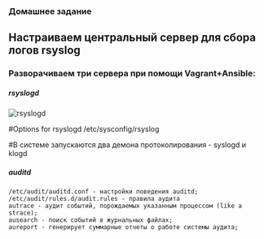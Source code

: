 ### Домашнее задание
Настраиваем центральный сервер для сбора логов rsyslog
--------

### Разворачиваем три сервера при помощи Vagrant+Ansible:
##### rsyslogd

![rsyslogd](https://github.com/kyourselfer/OTUS_LinuxAdmin201804/blob/master/lesson21_Journald_ELK/img/rsyslogd.gif)

#Options for rsyslogd /etc/sysconfig/rsyslog

#В системе запускаются два демона протоколирования - syslogd и klogd

##### auditd
```
/etc/audit/auditd.conf - настройки поведения auditd;
/etc/audit/rules.d/audit.rules - правила аудита
autrace - аудит событий, порождаемых указанным процессом (like a strace);
ausearch - поиск событий в журнальных файлах;
aureport - генерирует суммарные отчеты о работе системы аудита;
```
